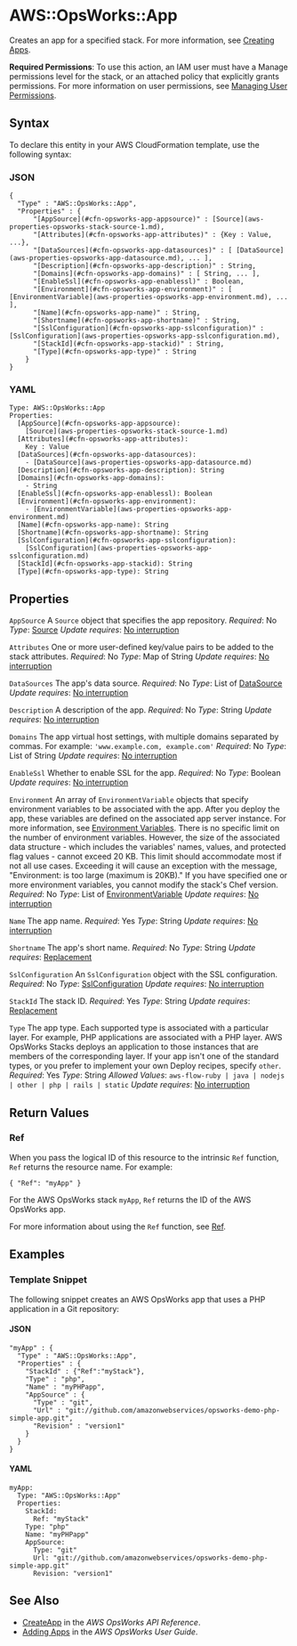 # AWS::OpsWorks::App<a name="aws-resource-opsworks-app"></a>

Creates an app for a specified stack\. For more information, see [Creating Apps](https://docs.aws.amazon.com/opsworks/latest/userguide/workingapps-creating.html)\.

 **Required Permissions**: To use this action, an IAM user must have a Manage permissions level for the stack, or an attached policy that explicitly grants permissions\. For more information on user permissions, see [Managing User Permissions](https://docs.aws.amazon.com/opsworks/latest/userguide/opsworks-security-users.html)\.

## Syntax<a name="aws-resource-opsworks-app-syntax"></a>

To declare this entity in your AWS CloudFormation template, use the following syntax:

### JSON<a name="aws-resource-opsworks-app-syntax.json"></a>

```
{
  "Type" : "AWS::OpsWorks::App",
  "Properties" : {
      "[AppSource](#cfn-opsworks-app-appsource)" : [Source](aws-properties-opsworks-stack-source-1.md),
      "[Attributes](#cfn-opsworks-app-attributes)" : {Key : Value, ...},
      "[DataSources](#cfn-opsworks-app-datasources)" : [ [DataSource](aws-properties-opsworks-app-datasource.md), ... ],
      "[Description](#cfn-opsworks-app-description)" : String,
      "[Domains](#cfn-opsworks-app-domains)" : [ String, ... ],
      "[EnableSsl](#cfn-opsworks-app-enablessl)" : Boolean,
      "[Environment](#cfn-opsworks-app-environment)" : [ [EnvironmentVariable](aws-properties-opsworks-app-environment.md), ... ],
      "[Name](#cfn-opsworks-app-name)" : String,
      "[Shortname](#cfn-opsworks-app-shortname)" : String,
      "[SslConfiguration](#cfn-opsworks-app-sslconfiguration)" : [SslConfiguration](aws-properties-opsworks-app-sslconfiguration.md),
      "[StackId](#cfn-opsworks-app-stackid)" : String,
      "[Type](#cfn-opsworks-app-type)" : String
    }
}
```

### YAML<a name="aws-resource-opsworks-app-syntax.yaml"></a>

```
Type: AWS::OpsWorks::App
Properties:
  [AppSource](#cfn-opsworks-app-appsource):
    [Source](aws-properties-opsworks-stack-source-1.md)
  [Attributes](#cfn-opsworks-app-attributes):
    Key : Value
  [DataSources](#cfn-opsworks-app-datasources):
    - [DataSource](aws-properties-opsworks-app-datasource.md)
  [Description](#cfn-opsworks-app-description): String
  [Domains](#cfn-opsworks-app-domains):
    - String
  [EnableSsl](#cfn-opsworks-app-enablessl): Boolean
  [Environment](#cfn-opsworks-app-environment):
    - [EnvironmentVariable](aws-properties-opsworks-app-environment.md)
  [Name](#cfn-opsworks-app-name): String
  [Shortname](#cfn-opsworks-app-shortname): String
  [SslConfiguration](#cfn-opsworks-app-sslconfiguration):
    [SslConfiguration](aws-properties-opsworks-app-sslconfiguration.md)
  [StackId](#cfn-opsworks-app-stackid): String
  [Type](#cfn-opsworks-app-type): String
```

## Properties<a name="aws-resource-opsworks-app-properties"></a>

`AppSource`  <a name="cfn-opsworks-app-appsource"></a>
A `Source` object that specifies the app repository\.
*Required*: No
*Type*: [Source](aws-properties-opsworks-stack-source-1.md)
*Update requires*: [No interruption](https://docs.aws.amazon.com/AWSCloudFormation/latest/UserGuide/using-cfn-updating-stacks-update-behaviors.html#update-no-interrupt)

`Attributes`  <a name="cfn-opsworks-app-attributes"></a>
One or more user\-defined key/value pairs to be added to the stack attributes\.
*Required*: No
*Type*: Map of String
*Update requires*: [No interruption](https://docs.aws.amazon.com/AWSCloudFormation/latest/UserGuide/using-cfn-updating-stacks-update-behaviors.html#update-no-interrupt)

`DataSources`  <a name="cfn-opsworks-app-datasources"></a>
The app's data source\.
*Required*: No
*Type*: List of [DataSource](aws-properties-opsworks-app-datasource.md)
*Update requires*: [No interruption](https://docs.aws.amazon.com/AWSCloudFormation/latest/UserGuide/using-cfn-updating-stacks-update-behaviors.html#update-no-interrupt)

`Description`  <a name="cfn-opsworks-app-description"></a>
A description of the app\.
*Required*: No
*Type*: String
*Update requires*: [No interruption](https://docs.aws.amazon.com/AWSCloudFormation/latest/UserGuide/using-cfn-updating-stacks-update-behaviors.html#update-no-interrupt)

`Domains`  <a name="cfn-opsworks-app-domains"></a>
The app virtual host settings, with multiple domains separated by commas\. For example: `'www.example.com, example.com'`
*Required*: No
*Type*: List of String
*Update requires*: [No interruption](https://docs.aws.amazon.com/AWSCloudFormation/latest/UserGuide/using-cfn-updating-stacks-update-behaviors.html#update-no-interrupt)

`EnableSsl`  <a name="cfn-opsworks-app-enablessl"></a>
Whether to enable SSL for the app\.
*Required*: No
*Type*: Boolean
*Update requires*: [No interruption](https://docs.aws.amazon.com/AWSCloudFormation/latest/UserGuide/using-cfn-updating-stacks-update-behaviors.html#update-no-interrupt)

`Environment`  <a name="cfn-opsworks-app-environment"></a>
An array of `EnvironmentVariable` objects that specify environment variables to be associated with the app\. After you deploy the app, these variables are defined on the associated app server instance\. For more information, see [ Environment Variables](https://docs.aws.amazon.com/opsworks/latest/userguide/workingapps-creating.html#workingapps-creating-environment)\.
There is no specific limit on the number of environment variables\. However, the size of the associated data structure \- which includes the variables' names, values, and protected flag values \- cannot exceed 20 KB\. This limit should accommodate most if not all use cases\. Exceeding it will cause an exception with the message, "Environment: is too large \(maximum is 20KB\)\."
If you have specified one or more environment variables, you cannot modify the stack's Chef version\.
*Required*: No
*Type*: List of [EnvironmentVariable](aws-properties-opsworks-app-environment.md)
*Update requires*: [No interruption](https://docs.aws.amazon.com/AWSCloudFormation/latest/UserGuide/using-cfn-updating-stacks-update-behaviors.html#update-no-interrupt)

`Name`  <a name="cfn-opsworks-app-name"></a>
The app name\.
*Required*: Yes
*Type*: String
*Update requires*: [No interruption](https://docs.aws.amazon.com/AWSCloudFormation/latest/UserGuide/using-cfn-updating-stacks-update-behaviors.html#update-no-interrupt)

`Shortname`  <a name="cfn-opsworks-app-shortname"></a>
The app's short name\.
*Required*: No
*Type*: String
*Update requires*: [Replacement](https://docs.aws.amazon.com/AWSCloudFormation/latest/UserGuide/using-cfn-updating-stacks-update-behaviors.html#update-replacement)

`SslConfiguration`  <a name="cfn-opsworks-app-sslconfiguration"></a>
An `SslConfiguration` object with the SSL configuration\.
*Required*: No
*Type*: [SslConfiguration](aws-properties-opsworks-app-sslconfiguration.md)
*Update requires*: [No interruption](https://docs.aws.amazon.com/AWSCloudFormation/latest/UserGuide/using-cfn-updating-stacks-update-behaviors.html#update-no-interrupt)

`StackId`  <a name="cfn-opsworks-app-stackid"></a>
The stack ID\.
*Required*: Yes
*Type*: String
*Update requires*: [Replacement](https://docs.aws.amazon.com/AWSCloudFormation/latest/UserGuide/using-cfn-updating-stacks-update-behaviors.html#update-replacement)

`Type`  <a name="cfn-opsworks-app-type"></a>
The app type\. Each supported type is associated with a particular layer\. For example, PHP applications are associated with a PHP layer\. AWS OpsWorks Stacks deploys an application to those instances that are members of the corresponding layer\. If your app isn't one of the standard types, or you prefer to implement your own Deploy recipes, specify `other`\.
*Required*: Yes
*Type*: String
*Allowed Values*: `aws-flow-ruby | java | nodejs | other | php | rails | static`
*Update requires*: [No interruption](https://docs.aws.amazon.com/AWSCloudFormation/latest/UserGuide/using-cfn-updating-stacks-update-behaviors.html#update-no-interrupt)

## Return Values<a name="aws-resource-opsworks-app-return-values"></a>

### Ref<a name="aws-resource-opsworks-app-return-values-ref"></a>

 When you pass the logical ID of this resource to the intrinsic `Ref` function, `Ref` returns the resource name\. For example:

 `{ "Ref": "myApp" }`

For the AWS OpsWorks stack `myApp`, `Ref` returns the ID of the AWS OpsWorks app\.

For more information about using the `Ref` function, see [Ref](https://docs.aws.amazon.com/AWSCloudFormation/latest/UserGuide/intrinsic-function-reference-ref.html)\.

## Examples<a name="aws-resource-opsworks-app--examples"></a>

### Template Snippet<a name="aws-resource-opsworks-app--examples--Template_Snippet"></a>

The following snippet creates an AWS OpsWorks app that uses a PHP application in a Git repository:

#### JSON<a name="aws-resource-opsworks-app--examples--Template_Snippet--json"></a>

```
"myApp" : {
  "Type" : "AWS::OpsWorks::App",
  "Properties" : {
    "StackId" : {"Ref":"myStack"},
    "Type" : "php",
    "Name" : "myPHPapp",
    "AppSource" : {
      "Type" : "git",
      "Url" : "git://github.com/amazonwebservices/opsworks-demo-php-simple-app.git",
      "Revision" : "version1"
    }
  }
}
```

#### YAML<a name="aws-resource-opsworks-app--examples--Template_Snippet--yaml"></a>

```
myApp:
  Type: "AWS::OpsWorks::App"
  Properties:
    StackId:
      Ref: "myStack"
    Type: "php"
    Name: "myPHPapp"
    AppSource:
      Type: "git"
      Url: "git://github.com/amazonwebservices/opsworks-demo-php-simple-app.git"
      Revision: "version1"
```

## See Also<a name="aws-resource-opsworks-app--seealso"></a>
+  [CreateApp](https://docs.aws.amazon.com/opsworks/latest/APIReference/API_CreateApp.html) in the *AWS OpsWorks API Reference*\.
+  [Adding Apps](https://docs.aws.amazon.com/opsworks/latest/userguide/workingapps-creating.html) in the *AWS OpsWorks User Guide*\.
